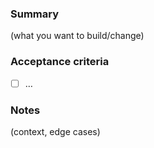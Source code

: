 ### Summary
(what you want to build/change)

### Acceptance criteria
- [ ] …

### Notes
(context, edge cases)
